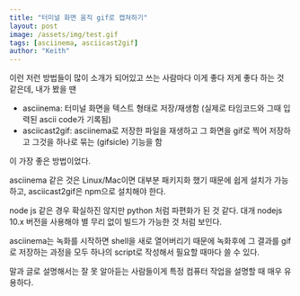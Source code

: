 ```yaml
---
title: "터미널 화면 움직 gif로 캡쳐하기"
layout: post
image: /assets/img/test.gif
tags: [asciinema, asciicast2gif]
author: "Keith"
---
```


이런 저런 방법들이 많이 소개가 되어있고 쓰는 사람마다 이게 좋다 저게 좋다 하는 것 같은데, 내가 봤을 땐

- asciinema: 터미널 화면을 텍스트 형태로 저장/재생함 (실제로 타임코드와 그때 입력된 ascii code가 기록됨)
- asciicast2gif: asciinema로 저장한 파일을 재생하고 그 화면을 gif로 찍어 저장하고 그것을 하나로 묶는 (gifsicle) 기능을 함

이 가장 좋은 방법이었다.

asciinema 같은 것은 Linux/Mac이면 대부분 패키지화 했기 때문에 쉽게 설치가 가능하고, asciicast2gif은 npm으로 설치해야 한다.

node js 같은 경우 확실하진 않지만 python 처럼 파편화가 된 것 같다. 대개 nodejs 10.x 버전을 사용해야 별 무리 없이 빌드가 가능한 것 처럼 보인다. 

asciinema는 녹화를 시작하면 shell을 새로 열어버리기 때문에 녹화후에 그 결과를 gif로 저장하는 과정을 모두 하나의 script로 작성해서 필요할 때마다 쓸 수 있다.

말과 글로 설명해서는 잘 못 알아듣는 사람들이게 특정 컴퓨터 작업을 설명할 때 매우 유용하다.